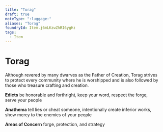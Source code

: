```yaml
---
title: "Torag"
draft: true
noteType: ":luggage:"
aliases: "Torag"
foundryId: Item.j6mLKzwZhRI6ygHz
tags:
  - Item
---
```


# Torag

Although revered by many dwarves as the Father of Creation, Torag strives to protect every community where he is worshipped and is also followed by those who treasure crafting and creation.

**Edicts** be honorable and forthright, keep your word, respect the forge, serve your people

**Anathema** tell lies or cheat someone, intentionally create inferior works, show mercy to the enemies of your people

**Areas of Concern** forge, protection, and strategy
